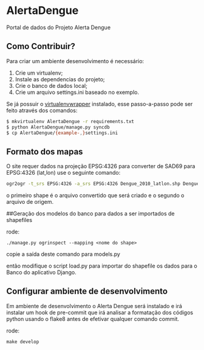 # AlertaDengue
Portal de dados do Projeto Alerta Dengue

## Como Contribuir?
Para criar um ambiente desenvolvimento é necessário:
 1. Crie um virtualenv;
 2. Instale as dependencias do projeto;
 3. Crie o banco de dados local;
 4. Crie um arquivo settings.ini baseado no exemplo.

Se já possuir o [virtualenvwrapper](https://pypi.python.org/pypi/virtualenvwrapper) instalado, esse passo-a-passo pode ser feito através dos comandos:
```bash
$ mkvirtualenv AlertaDengue -r requirements.txt
$ python AlertaDengue/manage.py syncdb
$ cp AlertaDengue/{example-,}settings.ini
```

## Formato dos mapas

O site requer dados na projeção EPSG:4326
para converter de SAD69 para EPSG:4326 (lat,lon) use o seguinte comando:

```bash
ogr2ogr -t_srs EPSG:4326 -a_srs EPSG:4326 Dengue_2010_latlon.shp Dengue2010_BancoSINAN16_04_2012_v09012014.shp
```
o primeiro shape é o arquivo convertido que será criado e o segundo o arquivo de origem.

##Geração dos modelos do banco para dados a ser importados de shapefiles

rode:

```
./manage.py ogrinspect --mapping <nome do shape>
```

copie a saída deste comando para models.py

então modifique o script load.py para importar do shapefile os dados para o Banco do aplicativo Django.

## Configurar ambiente de desenvolvimento

Em ambiente de desenvolvimento o Alerta Dengue será instalado e irá instalar um hook de pre-commit que irá analisar a formatação dos códigos python usando o flake8 antes de efetivar qualquer comando commit.

rode:
```
make develop
````
